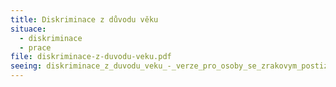 ```yaml
---
title: Diskriminace z důvodu věku
situace:
  - diskriminace
  - prace
file: diskriminace-z-duvodu-veku.pdf
seeing: diskriminace_z_duvodu_veku_-_verze_pro_osoby_se_zrakovym_postizenim.docx
---
```

